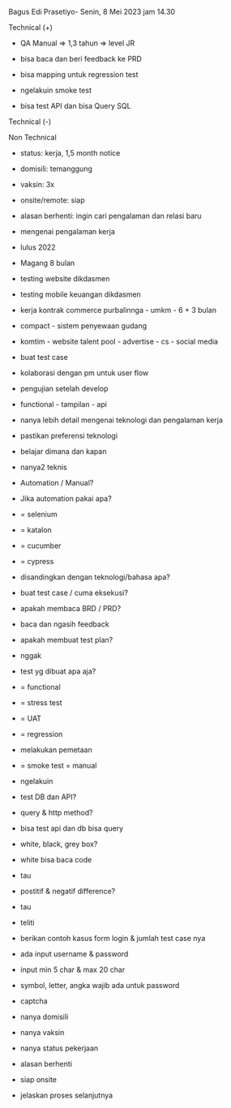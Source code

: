Bagus Edi Prasetiyo- Senin, 8 Mei 2023 jam 14.30  

  

Technical (+)  

- QA Manual => 1,3 tahun => level JR  
    
- bisa baca dan beri feedback ke PRD  
    
- bisa mapping untuk regression test  
    
- ngelakuin smoke test  
    
- bisa test API dan bisa Query SQL  
    

Technical (-)  

  

Non Technical  

- status: kerja, 1,5 month notice  
    
- domisili: temanggung  
    
- vaksin: 3x  
    
- onsite/remote: siap  
    
- alasan berhenti: ingin cari pengalaman dan relasi baru  
    

  

  

- mengenai pengalaman kerja  
    

- lulus 2022  
    
- Magang 8 bulan  
    

- testing website dikdasmen  
    
- testing mobile keuangan dikdasmen  
    

- kerja kontrak commerce purbalinnga - umkm - 6 + 3 bulan  
    

- compact - sistem penyewaan gudang  
    
- komtim - website talent pool - advertise - cs - social media  
    
- buat test case  
    
- kolaborasi dengan pm untuk user flow  
    
- pengujian setelah develop  
    
- functional - tampilan - api  
    

- nanya lebih detail mengenai teknologi dan pengalaman kerja  
    
- pastikan preferensi teknologi  
    
- belajar dimana dan kapan  
    
- nanya2 teknis  
    

- Automation / Manual?  
    
- Jika automation pakai apa?  
    

- = selenium  
    
- = katalon  
    
- = cucumber  
    
- = cypress  
    
- disandingkan dengan teknologi/bahasa apa?  
    

- buat test case / cuma eksekusi?  
    

- apakah membaca BRD / PRD?  
    

- baca dan ngasih feedback  
    

- apakah membuat test plan?  
    

- nggak  
    

- test yg dibuat apa aja?  
    

- = functional  
    
- = stress test  
    
- = UAT  
    
- = regression  
    

- melakukan pemetaan  
    

- = smoke test = manual  
    

- ngelakuin  
    

- test DB dan API?  
    

- query & http method?  
    
- bisa test api dan db bisa query  
    

- white, black, grey box?  
    

- white bisa baca code  
    
- tau   
    

- postitif & negatif difference?  
    

- tau  
    
- teliti  
    

- berikan contoh kasus form login & jumlah test case nya  
    

- ada input username & password  
    
- input min 5 char & max 20 char  
    
- symbol, letter, angka wajib ada untuk password  
    
- captcha  
    

- nanya domisili  
    
- nanya vaksin  
    
- nanya status pekerjaan  
    
- alasan berhenti  
    
- siap onsite  
    
- jelaskan proses selanjutnya